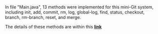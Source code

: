 In file "Main.java", 13 methods were implemented for this mini-Git system, including init, add, commit, rm, log, global-log, find, status, checkout, branch, rm-branch, reset, and merge.

The details of these methods are within this [**link**](https://cs61bl.org/su22/projects/gitlet/#the-commands)
